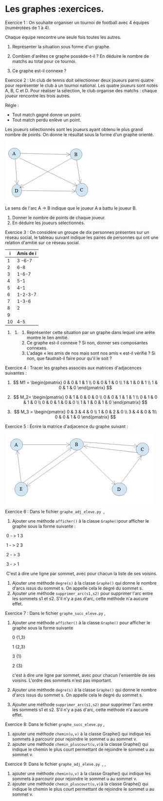 # Les graphes :exercices. 



Exercice 1 : On souhaite organiser un tournoi de football avec 4 équipes (numérotées de 1 à 4). 

Chaque équipe rencontre une seule fois toutes les autres. 

1. Représenter la situation sous forme d'un graphe.

2. Combien d'arêtes ce graphe possède-t-il ? En déduire le nombre de matchs au total pour ce tournoi.  

3. Ce graphe est-il connexe ?  

   

Exercice 2 : Un club de tennis doit sélectionner deux joueurs parmi quatre pour représenter le club à un tournoi national. Les quatre joueurs sont notés A, B, C et D. Pour réaliser la sélection, le club organise des matchs : chaque joueur rencontre les trois autres. 

Régle : 

- Tout match gagné donne un point.
- Tout match perdu enlève un point.  

Les joueurs sélectionnés sont les joueurs ayant obtenu le plus grand nombre de points. On donne le résultat sous la forme d'un graphe orienté. 

![](/Graphes/IMG/ex2.jpg)

Le sens de l'arc A → B indique que le joueur A a battu le joueur B. 

1. Donner le nombre de points de chaque joueur.
2. En déduire les joueurs sélectionnés.  



Exercice 3 : On considère un groupe de dix personnes présentes sur un réseau social, le tableau suivant indique les paires de personnes qui ont une relation d'amitié sur ce réseau social. 

| i    | Amis de i |
| ---- | --------- |
| 1    | 3 -6-7    |
| 2    | 6-8       |
| 3    | 1-6-7     |
| 4    | 5-1       |
| 5    | 4-1       |
| 6    | 1-2-3-7   |
| 7    | 1-3-6     |
| 8    | 2         |
| 9    |           |
| 10   | 4-5       |

1. 1. 1. Représenter cette situation par un graphe dans lequel une arête montre le lien 		amitié.
      2. Ce graphe est-il connexe ? Si non, donner ses composantes connexes.  		
      3. L'adage « les amis de nos mais sont nos amis « est-il vérifié ? Si non, que faudrait-il faire pour qu'il le soit ?  		



Exercice 4 : Tracer les graphes associés aux matrices d'adjacences suivantes :

1. $$
   M1 = \begin{pmatrix}
   0 & 0 & 1 & 1 \\
   0 & 0 & 1 & 0 \\
   1 & 1 & 0 & 1 \\
   1 & 0 & 1 & 0
   \end{pmatrix}
   $$

   

2. $$
   M_2= \begin{pmatrix}
   0 & 1 & 0 & 0 & 0 \\
   0 & 0 & 1 & 1 & 1 \\
   0 & 1 & 0 & 1 & 0 \\
   0 & 0 & 1 & 0 & 0 \\
   1 & 1 & 0 & 1 & 0
   \end{pmatrix}
   $$

   

3. $$
   M_3 = \begin{pmatrix}
   0 & 3 & 4 & 0 \\
   1 & 0 & 2 & 0 \\
   3 & 4 & 0 & 1\\
   0 & 0 & 1 & 0
   \end{pmatrix}
   $$

   



Exercice 5 : Écrire la matrice d'adjacence du graphe suivant :

![](/Graphes/IMG/ex4.jpg)



Exercice 6 : Dans le fichier `graphe_adj_eleve.py `, 

1. Ajouter une méthode `afficher()` à la classe `Graphe()`pour afficher le graphe sous la forme suivante :

   

​	0 - > 1 3

​	1 - > 2 3 

​	2 - > 3

​	3 - > 1



​	C'est à dire une ligne par sommet, avec pour chacun la liste de ses voisins. 

1. Ajouter une méthode `degre(s)` à la classe `Graphe()` qui donne le nombre d'arcs issus du sommet s. On appelle cela le degré du sommet s.
2. Ajouter une méthode `supprimer_arc(s1,s2)` pour supprimer l'arc entre les sommets s1 et s2. S'il n'y a pas d'arc, cette méthode n'a aucune effet.  



Exercice 7 : Dans le fichier `graphe_succ_eleve.py` , 

1. Ajouter une méthode `afficher()` à la classe `Graphe()`  pour afficher le graphe sous la forme suivante

   0 {1,3}

   1 {2,3}

   3 {1}

   2 {3}

   

   c'est à dire une ligne  par sommet, avec pour chacun l'ensemble de ses voisins. L'ordre des sommets n'est pas important.  

   

2. Ajouter une méthode `degre(s)` à la classe `Graphe()` qui donne le nombre d'arcs issus du sommet s. On appelle cela le degré du sommet s.

3. Ajouter une méthode `supprimer_arc(s1,s2)` pour supprimer l'arc entre les sommets s1 et s2. S'il n'y a pas d'arc, cette méthode n'a aucune effet.  



Exercice 8: Dans le fichier `graphe_succ_eleve.py` , 

1. ajouter une méthode `chemin(u,v)` à la classe Graphe() qui indique les sommets à parcourir pour rejoindre le sommet u au sommet v. 
2. ajouter une méthode `chemin_pluscourt(u,v)`à la classe Graphe() qui indique le chemin le plus court permettant de rejoindre le sommet u au sommet v. 

Exercice 9: Dans le fichier `graphe_adj_eleve.py `, , 

1. ajouter une méthode `chemin(u,v)` à la classe Graphe() qui indique les sommets à parcourir pour rejoindre le sommet u au sommet v. 
2. ajouter une méthode `chemin_pluscourt(u,v)`à la classe Graphe() qui indique le chemin le plus court permettant de rejoindre le sommet u au sommet v. 



